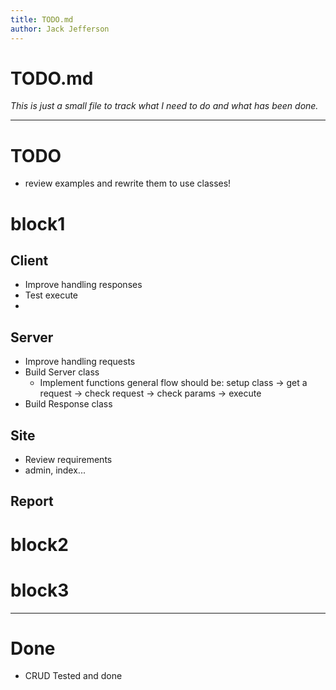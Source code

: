 ```yaml
---
title: TODO.md
author: Jack Jefferson
---
```


# TODO.md
*This is just a small file to track what I need to do and what has been done.*

- - -

# TODO

- review examples and rewrite them to use classes!

# block1

## Client
- Improve handling responses
- Test execute
- 

## Server
- Improve handling requests
- Build Server class
  - Implement functions
  general flow should be: setup class -> get a request -> check request -> check params -> execute
- Build Response class

## Site
- Review requirements
- admin, index...

## Report

# block2

# block3 
- - -

# Done

- CRUD Tested and done

